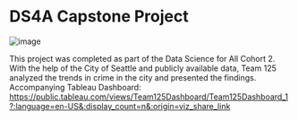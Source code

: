 # DS4A Capstone Project

![image](https://user-images.githubusercontent.com/21350592/177700403-2cd6356e-202d-402c-9b85-8589586806aa.png)

This project was completed as part of the Data Science for All Cohort 2. With the help of the City of Seattle and publicly available data, Team 125 analyzed the trends in crime in the city and presented the findings. 
<br> 
Accompanying Tableau Dashboard: https://public.tableau.com/views/Team125Dashboard/Team125Dashboard_1?:language=en-US&:display_count=n&:origin=viz_share_link
